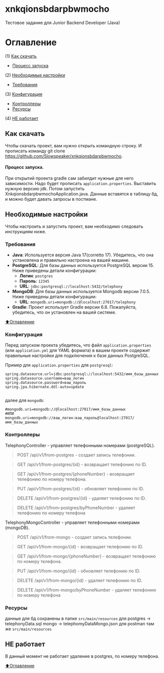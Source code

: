 # xnkqionsbdarpbwmocho

Тестовое задание для Junior Backend Developer (Java)

# Оглавление
(1) [Как скачать](#Как-скачать)
-  [Процесс запуска](#Процесс-запуска)

(2) [Необходимые настройки](#Необходимые-настройки) 
- [Требования](#Требования) 

(3) [Конфигурация](#Конфигурация) 
- [Контроллеры](#Контроллеры) 
- [Ресурсы](#Ресурсы) 

(4) [НЕ работает](#не-работает) 

## Как скачать 

Чтобы скачать проект, вам нужно открыть командную строку. И прописать команду git clone https://github.com/Slowspeaker/xnkqionsbdarpbwmocho.

#### Процесс запуска.
При открытий проекта gradle сам забилдит нужные для него зависимости. Надо будет прописать `application.properties`.
Выставить нужную версию jdk. Потом запустить XnkqionsbdarpbwmochoApplication.java. Данные вставятся в таблицу бд, и можно будет давать запросы в постмане.


## Необходимые настройки

Чтобы настроить и запустить проект, вам необходимо следовать инструкциям ниже.

### Требования

- **Java**: Используется версия Java 17(corretto 17). Убедитесь, что она установлена и правильно настроена на вашей машине.
- **PostgreSQL**: Для базы данных используется PostgreSQL версии 15. Ниже приведены детали конфигурации:
  - **Логин**: `postgres`
  - **Пароль**: `12345`
  - **URL**: `jdbc:postgresql://localhost:5432/telephony`
- **MongoDB**: Для базы данных используется Mongodb версии 7.0.5. Ниже приведены детали конфигурации:
  - **URL**: `mongodb.uri=mongodb://@localhost:27017/telephony` 
- **Gradle**: Проект использует Gradle версии 6.8. Пожалуйста, убедитесь, что он установлен на вашей системе.


[:arrow_up:Оглавление](#Оглавление)

### Конфигурация

Перед запуском проекта убедитесь, что файл `application.properties` (или `application.yml` для YAML формата) в вашем проекте содержит правильные настройки для подключения к базе данных PostgreSQL.

Пример для `application.properties` для `postgresql`:

```properties
spring.datasource.url=jdbc:postgresql://localhost:5432/имя_базы_данных
spring.datasource.username=ваш_логин
spring.datasource.password=ваш_пароль
spring.jpa.hibernate.ddl-auto=update


````
далее для `mongodb`:

```properties
#mongodb.uri=mongodb://@localhost:27017/имя_базы_данных
#ИЛИ
mongodb.uri=mongodb://ваш_логин:ваш_пароль@localhost:27017/имя_базы_данных
````
### Контроллеры


TelephonyController - управляет телефонными номерами (postgreSQL).


>POST /api/v1/from-postgres - создает запись телефонии.

>GET /api/v1/from-postgres/{id} - возвращает телефонию по ID.

>GET /api/v1/from-postgres/{phoneNumber} - возвращает телефонию по номеру телефона.

>PUT /api/v1/from-postgres/{id} - обновляет телефонию по ID.

>DELETE /api/v1/from-postgres/{id} - удаляет телефонию по ID.

>DELETE /api/v1/from-postgres/byPhoneNumber - удаляет телефонию по номеру телефона

TelephonyMongoController - управляет телефонными номерами (mongoDB).


>POST /api/v1/from-mongo - создает запись телефонии.

>GET /api/v1/from-mongo/{id} - возвращает телефонию по ID.

>GET /api/v1/from-mongo/{phoneNumber} - возвращает телефонию по номеру телефона.

>PUT /api/v1/from-mongo/{id} - обновляет телефонию по ID.

>DELETE /api/v1/from-mongo/{id} - удаляет телефонию по ID.

>DELETE /api/v1/from-mongo/byPhoneNumber - удаляет телефонию по номеру телефона

### Ресурсы
данные для бд сохранены в папке `src/main/resources` 
для postgres -> telephonyData.sql
mongo -> telephomyDataMongo.json 
для postman там же `src/main/resources`



## НЕ работает

В данный момент не работает удаление в postgres, по номеру телефона.

[:arrow_up:Оглавление](#Оглавление)